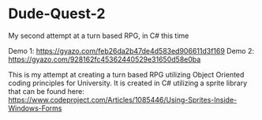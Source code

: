 # Dude-Quest-2
My second attempt at a turn based RPG, in C# this time

Demo 1: https://gyazo.com/feb26da2b47de4d583ed906611d3f169
Demo 2: https://gyazo.com/928162fc45362440529e31650d58e0ba

This is my attempt at creating a turn based RPG utilizing Object Oriented coding principles for University. It is created in C#
utilizing a sprite library that can be found here: https://www.codeproject.com/Articles/1085446/Using-Sprites-Inside-Windows-Forms

